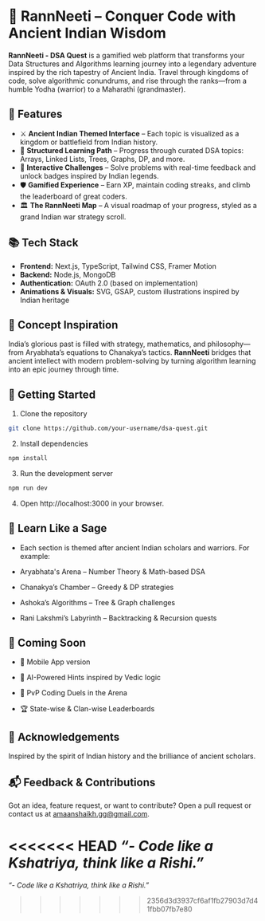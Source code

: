 # 🏹 RannNeeti – Conquer Code with Ancient Indian Wisdom

**RannNeeti - DSA Quest** is a gamified web platform that transforms your Data Structures and Algorithms learning journey into a legendary adventure inspired by the rich tapestry of Ancient India. Travel through kingdoms of code, solve algorithmic conundrums, and rise through the ranks—from a humble Yodha (warrior) to a Maharathi (grandmaster).

## 🌟 Features

- ⚔️ **Ancient Indian Themed Interface** – Each topic is visualized as a kingdom or battlefield from Indian history.
- 📜 **Structured Learning Path** – Progress through curated DSA topics: Arrays, Linked Lists, Trees, Graphs, DP, and more.
- 🎯 **Interactive Challenges** – Solve problems with real-time feedback and unlock badges inspired by Indian legends.
- 🛡️ **Gamified Experience** – Earn XP, maintain coding streaks, and climb the leaderboard of great coders.
- 🏛️ **The RannNeeti Map** – A visual roadmap of your progress, styled as a grand Indian war strategy scroll.

## 📚 Tech Stack

- **Frontend:** Next.js, TypeScript, Tailwind CSS, Framer Motion  
- **Backend:** Node.js, MongoDB  
- **Authentication:** OAuth 2.0 (based on implementation)  
- **Animations & Visuals:** SVG, GSAP, custom illustrations inspired by Indian heritage  

## 🔮 Concept Inspiration

India’s glorious past is filled with strategy, mathematics, and philosophy—from Aryabhata’s equations to Chanakya’s tactics. **RannNeeti** bridges that ancient intellect with modern problem-solving by turning algorithm learning into an epic journey through time.

## 🚀 Getting Started

1. Clone the repository

```bash
git clone https://github.com/your-username/dsa-quest.git
```
2. Install dependencies
  ```bash
  npm install
  ```

3. Run the development server
  ```bash
  npm run dev
  ```
4. Open http://localhost:3000 in your browser.

## 🧠 Learn Like a Sage
- Each section is themed after ancient Indian scholars and warriors. For example:

- Aryabhata's Arena – Number Theory & Math-based DSA

- Chanakya’s Chamber – Greedy & DP strategies

- Ashoka’s Algorithms – Tree & Graph challenges

- Rani Lakshmi’s Labyrinth – Backtracking & Recursion quests

## 👑 Coming Soon
- 📱 Mobile App version

- 🧠 AI-Powered Hints inspired by Vedic logic

- 🏹 PvP Coding Duels in the Arena

- 🏆 State-wise & Clan-wise Leaderboards

## 🙏 Acknowledgements
Inspired by the spirit of Indian history and the brilliance of ancient scholars.

## 📬 Feedback & Contributions
Got an idea, feature request, or want to contribute? Open a pull request or contact us at amaanshaikh.gg@gmail.com.

<<<<<<< HEAD
 *“- Code like a Kshatriya, think like a Rishi.”*
=======
 *“- Code like a Kshatriya, think like a Rishi.”*
>>>>>>> 2356d3d3937cf6af1fb27903d7d41fbb07fb7e80
